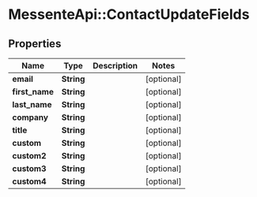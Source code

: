 # MessenteApi::ContactUpdateFields

## Properties
Name | Type | Description | Notes
------------ | ------------- | ------------- | -------------
**email** | **String** |  | [optional] 
**first_name** | **String** |  | [optional] 
**last_name** | **String** |  | [optional] 
**company** | **String** |  | [optional] 
**title** | **String** |  | [optional] 
**custom** | **String** |  | [optional] 
**custom2** | **String** |  | [optional] 
**custom3** | **String** |  | [optional] 
**custom4** | **String** |  | [optional] 


